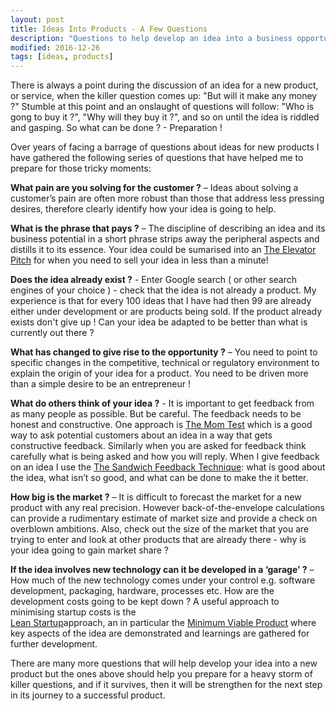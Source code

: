 ```yaml
---
layout: post
title: Ideas Into Products - A Few Questions
description: "Questions to help develop an idea into a business opportunity."
modified: 2016-12-26
tags: [ideas, products]
---
```


There is always a point during the discussion of an idea for a new product, or service, when the killer question comes up: "But will it make any money ?" Stumble at this point and an onslaught of questions will follow: "Who is gong to buy it ?", "Why will they buy it ?", and so on until the idea is riddled and gasping. So what can be done ? - Preparation !

Over years of facing a barrage of questions about ideas for new products I have gathered the following series of questions that have helped me to prepare for those tricky moments:

<b>What pain are you solving for the customer ?</b> – Ideas about solving a customer’s
pain are often more robust than those that address less pressing desires, therefore clearly identify how your idea is going to help.

<b>What is the phrase that pays ?</b> – The discipline of describing an idea and its business potential in a short phrase strips away the peripheral aspects and
distills it to its essence. Your idea could be sumarised into an
<a href="https://www.bloomberg.com/news/articles/2007-06-18/the-perfect-elevator-pitchbusinessweek-business-news-stock-market-and-financial-advice">The Elevator Pitch</a> for when you need to sell your idea in less than a minute!

<b>Does the idea already exist ?</b> - Enter Google search ( or other search engines of your choice ) - check that the idea is not already a product. My experience is that for every 100 ideas that I have had then 99 are already either under development or are products being sold. If the product already exists don't give up ! Can your idea be adapted to be better than what is currently out there ?

<b>What has changed to give rise to the opportunity ?</b> – You need to point to
specific changes in the competitive, technical or regulatory environment to explain the
origin of your idea for a product. You need to be driven more than a simple desire to be
an entrepreneur !   

<b>What do others think of your idea ?</b> - It is important to get feedback from as many people as possible. But be careful. The feedback needs to be honest and constructive. One approach is
<a href="https://www.slideshare.net/xamde/summary-of-the-mom-test" >The Mom Test</a> which is a good way to ask potential customers about an idea in a way that gets constructive feedback. Similarly when you are asked for feedback think carefully what is being asked and how you will reply. When I give feedback on an idea I use the
<a href="https://www.rightattitudes.com/2008/02/20/sandwich-feedback-technique/">The Sandwich Feedback Technique</a>: what is good about the idea, what isn’t so good, and what can be done to make the it better.

<b>How big is the market ?</b> – It is difficult to forecast the market for a new
product with any real precision. However back-of-the-envelope calculations can provide
a rudimentary estimate of market size and provide a check on overblown ambitions. Also, check out the size of the market that you are trying to enter and look at other products that are already there - why is your idea going to gain market share ?

<b>If the idea involves new technology can it be developed in a ‘garage’ ?</b> – How much of the new technology comes under your control e.g. software development, packaging,
hardware, processes etc. How are the development costs going to be kept down ? A useful approach to minimising startup costs is the  
<a href="https://theleanstartup.com/principles">Lean Startup</a>approach, an in particular the <a href="https://en.wikipedia.org/wiki/Minimum_viable_product">Minimum Viable Product</a>
where key aspects of the idea are demonstrated and learnings are gathered for further development.

There are many more questions that will help develop your idea into a new product but the ones above should help you prepare for a heavy storm of killer questions, and if it survives, then it will be strengthen for the next step in its journey to a successful product.
